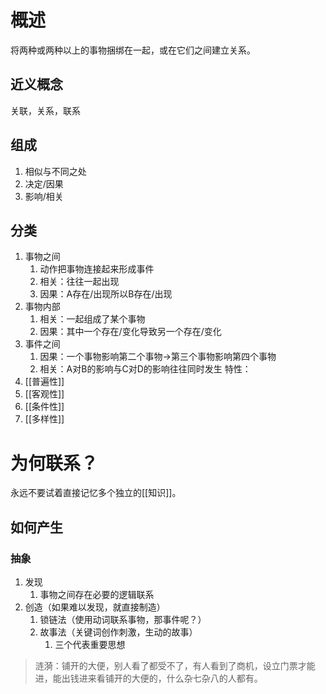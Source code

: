 # 概述
将两种或两种以上的事物捆绑在一起，或在它们之间建立关系。
## 近义概念
关联，关系，联系
## 组成
1. 相似与不同之处
2. 决定/因果
3. 影响/相关
## 分类
1. 事物之间
	1. 动作把事物连接起来形成事件
	2. 相关：往往一起出现
	3. 因果：A存在/出现所以B存在/出现
2. 事物内部
	1. 相关：一起组成了某个事物
	2. 因果：其中一个存在/变化导致另一个存在/变化
3. 事件之间
	1. 因果：一个事物影响第二个事物→第三个事物影响第四个事物
	2. 相关：A对B的影响与C对D的影响往往同时发生
特性：
1. [[普遍性]] 
2. [[客观性]] 
3. [[条件性]] 
4. [[多样性]]  

# 为何联系？
永远不要试着直接记忆多个独立的[[知识]]。
## 如何产生
### 抽象
1. 发现
	1. 事物之间存在必要的逻辑联系
2. 创造（如果难以发现，就直接制造）
	1. 锁链法（使用动词联系事物，那事件呢？）
	2. 故事法（关键词创作刺激，生动的故事）
		1. 三个代表重要思想

> 涟漪：铺开的大便，别人看了都受不了，有人看到了商机，设立门票才能进，能出钱进来看铺开的大便的，什么杂七杂八的人都有。